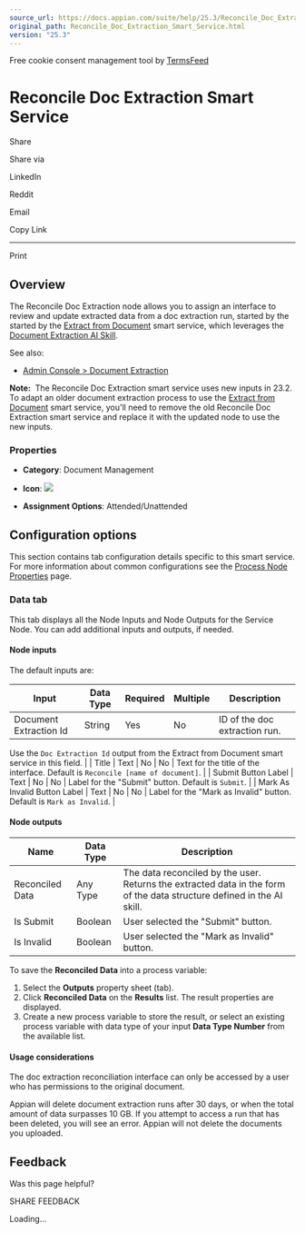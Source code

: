 ```yaml
---
source_url: https://docs.appian.com/suite/help/25.3/Reconcile_Doc_Extraction_Smart_Service.html
original_path: Reconcile_Doc_Extraction_Smart_Service.html
version: "25.3"
---
```


Free cookie consent management tool by [TermsFeed](https://www.termsfeed.com/)

# Reconcile Doc Extraction Smart Service

Share

Share via

LinkedIn

Reddit

Email

Copy Link

* * *

Print

## Overview

The Reconcile Doc Extraction node allows you to assign an interface to review and update extracted data from a doc extraction run, started by the started by the [Extract from Document](Extract_from_Document_Smart_Service.html) smart service, which leverages the [Document Extraction AI Skill](create-skill-doc-extraction.html).

See also:

-   [Admin Console > Document Extraction](Appian_Administration_Console.html#ai-service-appian)

**Note:**  The Reconcile Doc Extraction smart service uses new inputs in 23.2. To adapt an older document extraction process to use the [Extract from Document](Extract_from_Document_Smart_Service.html) smart service, you'll need to remove the old Reconcile Doc Extraction smart service and replace it with the updated node to use the new inputs.

### Properties

-   **Category**: Document Management

-   **Icon**: ![](images/Smart_Service_Icons/Reconcile_Doc_Extraction.png)

-   **Assignment Options**: Attended/Unattended

## Configuration options

This section contains tab configuration details specific to this smart service. For more information about common configurations see the [Process Node Properties](Process_Node_and_Smart_Service_Properties.html) page.

### Data tab

This tab displays all the Node Inputs and Node Outputs for the Service Node. You can add additional inputs and outputs, if needed.

#### Node inputs

The default inputs are:

| Input | Data Type | Required | Multiple | Description |
| --- | --- | --- | --- | --- |
| Document Extraction Id | String | Yes | No | ID of the doc extraction run.

Use the `Doc Extraction Id` output from the Extract from Document smart service in this field. |
| Title | Text | No | No | Text for the title of the interface. Default is `Reconcile [name of document]`. |
| Submit Button Label | Text | No | No | Label for the "Submit" button. Default is `Submit`. |
| Mark As Invalid Button Label | Text | No | No | Label for the "Mark as Invalid" button. Default is `Mark as Invalid`. |

#### Node outputs

| Name | Data Type | Description |
| --- | --- | --- |
| Reconciled Data | Any Type | The data reconciled by the user. Returns the extracted data in the form of the data structure defined in the AI skill. |
| Is Submit | Boolean | User selected the "Submit" button. |
| Is Invalid | Boolean | User selected the "Mark as Invalid" button. |

To save the **Reconciled Data** into a process variable:

1.  Select the **Outputs** property sheet (tab).
2.  Click **Reconciled Data** on the **Results** list. The result properties are displayed.
3.  Create a new process variable to store the result, or select an existing process variable with data type of your input **Data Type Number** from the available list.

#### Usage considerations

The doc extraction reconciliation interface can only be accessed by a user who has permissions to the original document.

Appian will delete document extraction runs after 30 days, or when the total amount of data surpasses 10 GB. If you attempt to access a run that has been deleted, you will see an error. Appian will not delete the documents you uploaded.

## Feedback

Was this page helpful?

SHARE FEEDBACK

Loading...